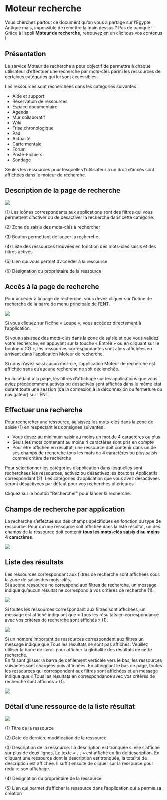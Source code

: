 # Moteur recherche

Vous cherchez partout ce document qu’on vous a partagé sur l’Egypte Antique mais, impossible de remettre la main dessus ? Pas de panique ! Grâce à l’appli **Moteur de recherche**, retrouvez en un clic tous vos contenus !

## Présentation

Le service Moteur de recherche a pour objectif de permettre à chaque utilisateur d’effectuer une recherche par mots-clés parmi les ressources de certaines catégories qui lui sont accessibles.

Les ressources sont recherchées dans les catégories suivantes :

* Aide et support
* Réservation de ressources
* Espace documentaire
* Agenda
* Mur collaboratif
* Wiki
* Frise chronologique
* Pad
* Actualité
* Carte mentale
* Forum
* Poste-Fichiers
* Sondage

Seules les ressources pour lesquelles l’utilisateur a un droit d’accès sont affichées dans le moteur de recherche.

## Description de la page de recherche

![](<.gitbook/assets/presentation001-2-1 (2) (1).png>)

(1) Les icônes correspondants aux applications sont des filtres qui vous permettent d’activer ou de désactiver la recherche dans cette catégorie.

(2) Zone de saisie des mots-clés à rechercher

(3) Bouton permettant de lancer la recherche

(4) Liste des ressources trouvées en fonction des mots-clés saisis et des filtres activés

(5) Lien qui vous permet d’accéder à la ressource

(6) Désignation du propriétaire de la ressource

## Accès à la page de recherche

Pour accéder à la page de recherche, vous devez cliquer sur l’icône de recherche de la barre de menu principale de l’ENT.

![](<.gitbook/assets/acces0011-3 (2) (6).png>)

Si vous cliquez sur l’icône « Loupe », vous accédez directement à l’application.

Si vous saisissez des mots-clés dans la zone de saisie et que vous validez votre recherche, en appuyant sur la touche « Entrée » ou en cliquant sur le bouton « GO », les ressources correspondantes sont alors affichées en arrivant dans l’application Moteur de recherche.

Si nous n’avez saisi aucun mot-clé, l’application Moteur de recherche est affichée sans qu’aucune recherche ne soit déclenchée.

En accédant à la page, les filtres d’affichage sur les applications que vous aviez précédemment activés ou désactivés sont affichés dans le même état durant toute une session (de la connexion à la déconnexion ou fermeture du navigateur) sur l’ENT.

## Effectuer une recherche

Pour rechercher une ressource, saisissez les mots-clés dans la zone de saisie (1) en respectant les consignes suivantes :

* Vous devez au minimum saisir au moins un mot de 4 caractères ou plus
* Seuls les mots contenant au moins 4 caractères sont pris en compte
* Pour être affichée en résultat, une ressource doit contenir dans un de ses champs de recherche tous les mots de 4 caractères ou plus saisis comme critère de recherche

Pour sélectionner les catégories d’application dans lesquelles sont recherchées les ressources, activez ou désactivez les boutons Applicatifs correspondant (2). Les catégories d’application que vous avez désactivées seront désactivées par défaut pour vos recherches ultérieures.

Cliquez sur le bouton "Rechercher" pour lancer la recherche.

## Champs de recherche par application

La recherche s’effectue sur des champs spécifiques en fonction du type de ressource. Pour qu’une ressource soit affichée dans la liste résultat, un des champs de la ressource doit contenir **tous les mots-clés saisis d’au moins 4 caractères**.

![](<.gitbook/assets/tableau-filtre-2-2 (2) (1).png>)

## Liste des résultats

Les ressources correspondant aux filtres de recherche sont affichées sous la zone de saisie des mots-clés.\
Si aucune ressource ne correspond aux filtres de recherche, un message indique qu’aucun résultat ne correspond à vos critères de recherche (1).

![](<.gitbook/assets/resultat001-2-1 (1) (1) (2).png>)

Si toutes les ressources correspondant aux filtres sont affichées, un message est affiché indiquant que « Tous les résultats en correspondance avec vos critères de recherche sont affichés » (1).

![](<.gitbook/assets/resultat002-2-2 (2) (1).png>)

Si un nombre important de ressources correspondent aux filtres un message indique que Tous les résultats ne sont pas affichés. Veuillez utiliser la barre de scroll pour afficher la globalité des résultats de cette recherche.\
En faisant glisser la barre de défilement verticale vers le bas, les ressources suivantes sont chargées puis affichées. En atteignant le bas de page, toutes les ressources qui correspondent aux filtres sont affichées et un message indique que « Tous les résultats en correspondance avec vos critères de recherche sont affichés » (1).

![](<.gitbook/assets/resultat003-2-1 (1) (1).png>)

## Détail d’une ressource de la liste résultat

![](<.gitbook/assets/detail001-1-2 (2) (1).png>)

(1) Titre de la ressource

(2) Date de dernière modification de la ressource

(3) Description de la ressource. La description est tronquée si elle s’affiche sur plus de deux lignes. Le texte « **…** » est affiché en fin de description. En cliquant une ressource dont la description est tronquée, la totalité de description est affichée. Il suffit ensuite de cliquer sur la ressource pour réduire son affichage.

(4) Désignation du propriétaire de la ressource

(5) Lien qui permet d’afficher la ressource dans l’application qui a permis sa création
